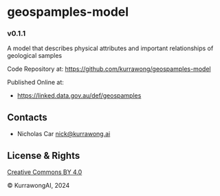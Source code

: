 # geospamples-model

### v0.1.1

A model that describes physical attributes and important relationships of geological samples

Code Repository at: <https://github.com/kurrawong/geospamples-model>

Published Online at: 

* <https://linked.data.gov.au/def/geospamples>


## Contacts

 * Nicholas Car <nick@kurrawong.ai>


## License & Rights

[Creative Commons BY 4.0](https://creativecommons.org/licenses/by/4.0/)

&copy; KurrawongAI, 2024